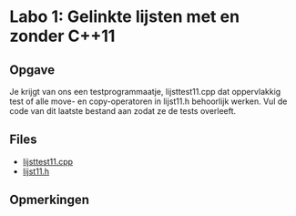 # Labo 1: Gelinkte lijsten met en zonder C++11

## Opgave

Je krijgt van ons een testprogrammaatje, lijsttest11.cpp dat oppervlakkig test of alle move- en copy-operatoren in lijst11.h behoorlijk werken. Vul de code van dit laatste bestand aan zodat ze de tests overleeft.

## Files

- [lijsttest11.cpp](https://github.com/Ciberth/NIE-Algorithms-I/blob/master/labs/lab01/lijsttest11.cpp)
- [lijst11.h](https://github.com/Ciberth/NIE-Algorithms-I/blob/master/labs/lab01/lijst11.h)

## Opmerkingen



